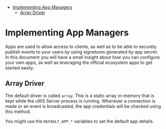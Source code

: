 - [Implementing App Managers](#implementing-app-managers)
  - [Array Driver](#array-driver)

# Implementing App Managers

Apps are used to allow access to clients, as well as to be able to securely publish events to your users by using signatures generated by app secret. In this document you will have a small insight about how you can configure your own apps, as well as leveraging the official ecosystem apps to get started easily.

## Array Driver

The default driver is called `array`. This is a static array in-memory that is kept while the uWS Server process is running. Whenever a connection is made or an event is broadcasted, the app credentials will be checked using this method.

You might use the `DEFAULT_APP_*` variables to set the default app details.
